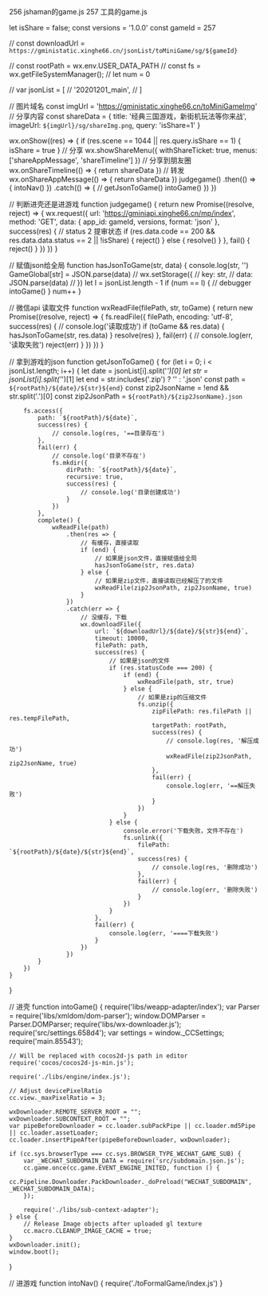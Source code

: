 256 jshaman的game.js
257 工具的game.js



let isShare = false;
const versions = '1.0.0'
const gameId = 257

// const downloadUrl = `https://gministatic.xinghe66.cn/jsonList/toMiniGame/sg/${gameId}`

// const rootPath = wx.env.USER_DATA_PATH
// const fs = wx.getFileSystemManager();
// let num = 0

// var jsonList = [
//     '20201201_main',
// ]

// 图片域名
const imgUrl = 'https://gministatic.xinghe66.cn/toMiniGameImg'
// 分享内容
const shareData = {
    title: '经典三国游戏，新街机玩法等你来战',
    imageUrl: `${imgUrl}/sg/shareImg.png`,
    query: 'isShare=1'
}

wx.onShow((res) => {
    if (res.scene == 1044 || res.query.isShare == 1) {
        isShare = true
    }
    // 分享
    wx.showShareMenu({
        withShareTicket: true,
        menus: ['shareAppMessage', 'shareTimeline']
    })
    // 分享到朋友圈
    wx.onShareTimeline(() => {
        return shareData
    })
    // 转发
    wx.onShareAppMessage(() => {
        return shareData
    })
    judgegame()
        .then(() => {
            intoNav()
        })
        .catch(() => {
            // getJsonToGame()
            intoGame()
        })
})




// 判断进壳还是进游戏
function judgegame() {
    return new Promise((resolve, reject) => {
        wx.request({
            url: 'https://gminiapi.xinghe66.cn/mp/index',
            method: 'GET',
            data: {
                app_id: gameId,
                versions,
                format: 'json'
            },
            success(res) {
                // status 2 提审状态
                if (res.data.code == 200 && res.data.data.status == 2 || !isShare) {
                    reject()
                } else {
                    resolve()
                }
            },
            fail() {
                reject()
            }
        })
    })
}

// 赋值json给全局
function hasJsonToGame(str, data) {
    console.log(str, '')
    GameGlobal[str] = JSON.parse(data)
    // wx.setStorage({
    // 	key: str,
    // 	data:  JSON.parse(data)
    // })
    let l = jsonList.length - 1
    if (num == l) {
        // debugger
        intoGame()
    }
    num++
}

// 微信api 读取文件
function wxReadFile(filePath, str, toGame) {
    return new Promise((resolve, reject) => {
        fs.readFile({
            filePath,
            encoding: 'utf-8',
            success(res) {
                // console.log('读取成功')
                if (toGame && res.data) {
                    hasJsonToGame(str, res.data)
                }
                resolve(res)
            },
            fail(err) {
                // console.log(err, '读取失败')
                reject(err)
            }
        })
    })
}

// 拿到游戏的json
function getJsonToGame() {
    for (let i = 0; i < jsonList.length; i++) {
        let date = jsonList[i].split('_')[0]
        let str = jsonList[i].split('_')[1]
        let end = str.includes('.zip') ? '' : '.json'
        const path = `${rootPath}/${date}/${str}${end}`
        const zip2JsonName = !end && str.split('.')[0]
        const zip2JsonPath = `${rootPath}/${zip2JsonName}.json`

        fs.access({
            path: `${rootPath}/${date}`,
            success(res) {
                // console.log(res, '==目录存在')
            },
            fail(err) {
                // console.log('目录不存在')
                fs.mkdir({
                    dirPath: `${rootPath}/${date}`,
                    recursive: true,
                    success(res) {
                        // console.log('目录创建成功')
                    }
                })
            },
            complete() {
                wxReadFile(path)
                    .then(res => {
                        // 有缓存，直接读取
                        if (end) {
                            // 如果是json文件，直接赋值给全局
                            hasJsonToGame(str, res.data)
                        } else {
                            // 如果是zip文件，直接读取已经解压了的文件
                            wxReadFile(zip2JsonPath, zip2JsonName, true)
                        }
                    })
                    .catch(err => {
                        // 没缓存，下载
                        wx.downloadFile({
                            url: `${downloadUrl}/${date}/${str}${end}`,
                            timeout: 10000,
                            filePath: path,
                            success(res) {
                                // 如果是json的文件
                                if (res.statusCode === 200) {
                                    if (end) {
                                        wxReadFile(path, str, true)
                                    } else {
                                        // 如果是zip的压缩文件
                                        fs.unzip({
                                            zipFilePath: res.filePath || res.tempFilePath,
                                            targetPath: rootPath,
                                            success(res) {
                                                // console.log(res, '解压成功')
                                                wxReadFile(zip2JsonPath, zip2JsonName, true)
                                            },
                                            fail(err) {
                                                console.log(err, '==解压失败')
                                            }
                                        })
                                    }
                                } else {
                                    console.error('下载失败，文件不存在')
                                    fs.unlink({
                                        filePath: `${rootPath}/${date}/${str}${end}`,
                                        success(res) {
                                            // console.log(res, '删除成功')
                                        },
                                        fail(err) {
                                            // console.log(err, '删除失败')
                                        }
                                    })
                                }
                            },
                            fail(err) {
                                console.log(err, '====下载失败')
                            }
                        })
                    })
            }
        })
    }
}

// 进壳
function intoGame() {
    require('libs/weapp-adapter/index');
    var Parser = require('libs/xmldom/dom-parser');
    window.DOMParser = Parser.DOMParser;
    require('libs/wx-downloader.js');
    require('src/settings.658d4');
    var settings = window._CCSettings;
    require('main.85543');

    // Will be replaced with cocos2d-js path in editor
    require('cocos/cocos2d-js-min.js');

    require('./libs/engine/index.js');

    // Adjust devicePixelRatio
    cc.view._maxPixelRatio = 3;

    wxDownloader.REMOTE_SERVER_ROOT = "";
    wxDownloader.SUBCONTEXT_ROOT = "";
    var pipeBeforeDownloader = cc.loader.subPackPipe || cc.loader.md5Pipe || cc.loader.assetLoader;
    cc.loader.insertPipeAfter(pipeBeforeDownloader, wxDownloader);

    if (cc.sys.browserType === cc.sys.BROWSER_TYPE_WECHAT_GAME_SUB) {
        var _WECHAT_SUBDOMAIN_DATA = require('src/subdomain.json.js');
        cc.game.once(cc.game.EVENT_ENGINE_INITED, function () {
            cc.Pipeline.Downloader.PackDownloader._doPreload("WECHAT_SUBDOMAIN", _WECHAT_SUBDOMAIN_DATA);
        });

        require('./libs/sub-context-adapter');
    } else {
        // Release Image objects after uploaded gl texture
        cc.macro.CLEANUP_IMAGE_CACHE = true;
    }
    wxDownloader.init();
    window.boot();

}

// 进游戏
function intoNav() {
    require('./toFormalGame/index.js')
}